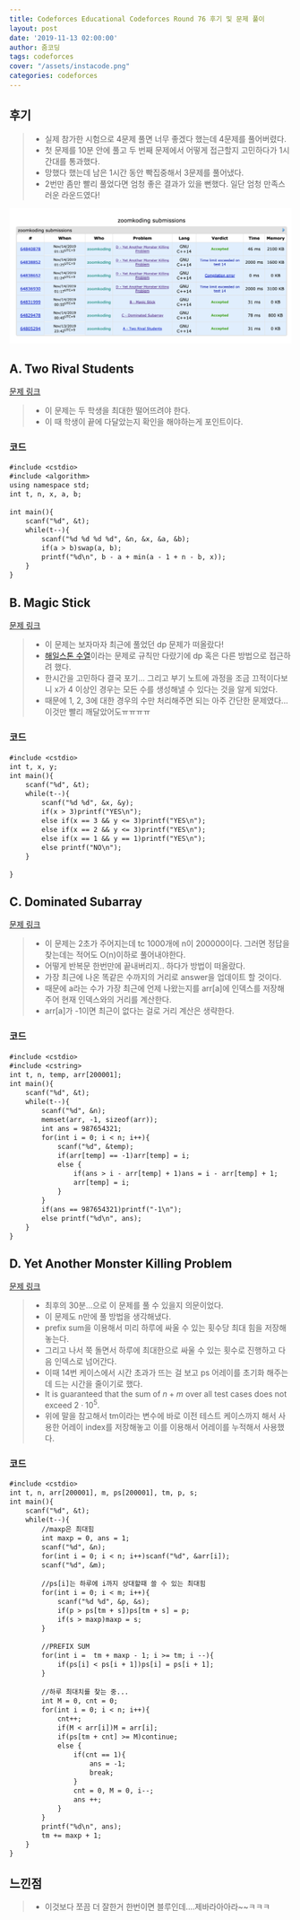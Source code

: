 ```yaml
---
title: Codeforces Educational Codeforces Round 76 후기 및 문제 풀이
layout: post
date: '2019-11-13 02:00:00'
author: 줌코딩
tags: codeforces
cover: "/assets/instacode.png"
categories: codeforces
---
```


## 후기

>* 실제 참가한 시험으로 4문제 풀면 너무 좋겠다 했는데 4문제를 풀어버렸다.
>* 첫 문제를 10분 안에 풀고 두 번째 문제에서 어떻게 접근할지 고민하다가 1시간대를 통과했다.
>* 망했다 했는데 남은 1시간 동안 빡집중해서 3문제를 풀어냈다.
>* 2번만 좀만 빨리 풀었다면 엄청 좋은 결과가 있을 뻔했다. 일단 엄청 만족스러운 라운드였다!

![사진](/assets/codeforces-76.png)

## A. Two Rival Students

[문제 링크](https://codeforces.com/contest/1257/problem/A)

>* 이 문제는 두 학생을 최대한 떨어뜨려야 한다.
>* 이 때 학생이 끝에 다달았는지 확인을 해야하는게 포인트이다.

### 코드

    #include <cstdio>
    #include <algorithm>
    using namespace std;
    int t, n, x, a, b;

    int main(){
        scanf("%d", &t);
        while(t--){
            scanf("%d %d %d %d", &n, &x, &a, &b);
            if(a > b)swap(a, b);
            printf("%d\n", b - a + min(a - 1 + n - b, x));
        }
    }

## B. Magic Stick

[문제 링크](https://codeforces.com/contest/1257/problem/B)

>* 이 문제는 보자마자 최근에 풀었던 dp 문제가 떠올랐다!
>* [해일스톤 수열](https://www.acmicpc.net/problem/3943)이라는 문제로 규칙만 다랐기에 dp 혹은 다른 방법으로 접근하려 했다.
>* 한시간을 고민하다 결국 포기... 그리고 부기 노트에 과정을 조금 끄적이다보니 x가 4 이상인 경우는 모든 수를 생성해낼 수 있다는 것을 알게 되었다.
>* 때문에 1, 2, 3에 대한 경우의 수만 처리해주면 되는 아주 간단한 문제였다... 이것만 빨리 깨달았어도ㅠㅠㅠㅠ

### 코드

    #include <cstdio>
    int t, x, y;
    int main(){
        scanf("%d", &t);
        while(t--){
            scanf("%d %d", &x, &y);
            if(x > 3)printf("YES\n");
            else if(x == 3 && y <= 3)printf("YES\n");
            else if(x == 2 && y <= 3)printf("YES\n");
            else if(x == 1 && y == 1)printf("YES\n");
            else printf("NO\n");
        }
            
    }

## C. Dominated Subarray

[문제 링크](https://codeforces.com/contest/1257/problem/C)

>* 이 문제는 2초가 주어지는데 tc 1000개에 n이 200000이다. 그러면 정답을 찾는데는 적어도 O(n)이하로 풀어내야한다.
>* 어떻게 반복문 한번만에 끝내버리지.. 하다가 방법이 떠올랐다.
>* 가장 최근에 나온 똑같은 수까지의 거리로 answer을 업데이트 할 것이다.
>* 때문에 a라는 수가 가장 최근에 언제 나왔는지를 arr[a]에 인덱스를 저장해주어 현재 인덱스와의 거리를 계산한다.
>* arr[a]가 -1이면 최근이 없다는 걸로 거리 계산은 생략한다.

### 코드

    #include <cstdio>
    #include <cstring>
    int t, n, temp, arr[200001];
    int main(){
        scanf("%d", &t);
        while(t--){
            scanf("%d", &n);
            memset(arr, -1, sizeof(arr));
            int ans = 987654321;
            for(int i = 0; i < n; i++){
                scanf("%d", &temp);
                if(arr[temp] == -1)arr[temp] = i;
                else {
                    if(ans > i - arr[temp] + 1)ans = i - arr[temp] + 1;
                    arr[temp] = i;
                }
            }
            if(ans == 987654321)printf("-1\n");
            else printf("%d\n", ans);
        }
    }

## D. Yet Another Monster Killing Problem

[문제 링크](https://codeforces.com/contest/1257/problem/D)

>* 최후의 30분...으로 이 문제를 풀 수 있을지 의문이었다.
>* 이 문제도 n만에 풀 방법을 생각해냈다.
>* prefix sum을 이용해서 미리 하루에 싸울 수 있는 횟수당 최대 힘을 저장해 놓는다.
>* 그리고 나서 쭉 돌면서 하루에 최대한으로 싸울 수 있는 횟수로 진행하고 다음 인덱스로 넘어간다.
>* 이때 14번 케이스에서 시간 초과가 뜨는 걸 보고 ps 어레이를 초기화 해주는데 드는 시간을 줄이기로 했다.
>* It is guaranteed that the sum of $n+m$ over all test cases does not exceed $2⋅10^5$.
>* 위에 말을 참고해서 tm이라는 변수에 바로 이전 테스트 케이스까지 해서 사용한 어레이 index를 저장해놓고 이를 이용해서 어레이를 누적해서 사용했다.

### 코드

    #include <cstdio>
    int t, n, arr[200001], m, ps[200001], tm, p, s;
    int main(){
        scanf("%d", &t);
        while(t--){
            //maxp은 최대힘
            int maxp = 0, ans = 1;
            scanf("%d", &n);
            for(int i = 0; i < n; i++)scanf("%d", &arr[i]);
            scanf("%d", &m);

            //ps[i]는 하루에 i까지 상대할때 쓸 수 있는 최대힘
            for(int i = 0; i < m; i++){
                scanf("%d %d", &p, &s);
                if(p > ps[tm + s])ps[tm + s] = p;
                if(s > maxp)maxp = s;
            }

            //PREFIX SUM
            for(int i =  tm + maxp - 1; i >= tm; i --){
                if(ps[i] < ps[i + 1])ps[i] = ps[i + 1];
            }

            //하루 최대치를 찾는 중...
            int M = 0, cnt = 0;
            for(int i = 0; i < n; i++){
                cnt++;
                if(M < arr[i])M = arr[i];
                if(ps[tm + cnt] >= M)continue;
                else {
                    if(cnt == 1){
                        ans = -1;
                        break;
                    }
                    cnt = 0, M = 0, i--;
                    ans ++;
                }
            }
            printf("%d\n", ans);
            tm += maxp + 1;
        }
    }

## 느낀점

>* 이것보다 쪼끔 더 잘한거 한번이면 블루인데....제바라아아라~~ㅋㅋㅋ
